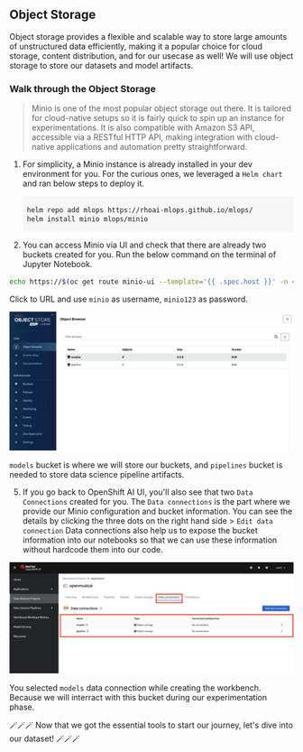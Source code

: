 ## Object Storage

Object storage provides a flexible and scalable way to store large amounts of unstructured data efficiently, making it a popular choice for cloud storage, content distribution, and for our usecase as well! We will use object storage to store our datasets and model artifacts.

### Walk through the Object Storage

> Minio is one of the most popular object storage out there. It is tailored for cloud-native setups so it is fairly quick to spin up an instance for experimentations. It is also compatible with Amazon S3 API, accessible via a RESTful HTTP API, making integration with cloud-native applications and automation pretty straightforward.


1. For simplicity, a Minio instance is already installed in your dev environment for you. For the curious ones, we leveraged a `Helm chart` and ran below steps to deploy it.

    <div class="highlight" style="background: #f7f7f7">
    <pre><code class="language-yaml">
    helm repo add mlops https://rhoai-mlops.github.io/mlops/
    helm install minio mlops/minio
    </code></pre></div>

4. You can access Minio via UI and check that there are already two buckets created for you. Run the below command on the terminal of Jupyter Notebook.

```bash
echo https://$(oc get route minio-ui --template='{{ .spec.host }}' -n <TEAM_NAME>)
```

Click to URL and use `minio` as username, `minio123` as password.

![minio-ui.png](./images/minio-ui.png)

`models` bucket is where we will store our buckets, and `pipelines` bucket is needed to store data science pipeline artifacts.

5. If you go back to OpenShift AI UI, you'll also see that two `Data Connections` created for you. The `Data connections` is the part where we provide our Minio configuration and bucket information. You can see the details by clicking the three dots on the right hand side > `Edit data connection`  Data connections also help us to expose the bucket information into our notebooks so that we can use these information without hardcode them into our code.

![data-connections.png](./images/data-connections.png)

You selected `models` data connection while creating the workbench. Because we will interract with this bucket during our experimentation phase.


 🪄🪄🪄 Now that we got the essential tools to start our journey, let's dive into our dataset! 🪄🪄🪄